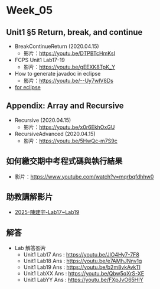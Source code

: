 # Week_05

## Unit1 §5 Return, break, and continue
   * BreakContinueReturn (2020.04.15) 
      * 影片：https://youtu.be/DTPBTcHmKsI
   * FCPS Unit1 Lab17-19
      * 影片：https://youtu.be/gEEXK8TpK_Y
   * How to generate javadoc in eclipse
      * 影片：https://youtu.be/--Uy7wIV8Ds
   * [for eclipse](../docs/How%20to%20generate%20javadoc%20in%20eclipse.pdf)
## Appendix: Array and Recursive
   * Recursive (2020.04.15) 
      * 影片：https://youtu.be/x0r6EkhOxGU
   * RecursiveAdvanced (2020.04.15) 
      * 影片：https://youtu.be/5HwQc-m7S9c
## 如何繳交期中考程式碼與執行結果
  * 影片：https://www.youtube.com/watch?v=mqrbqfdhhw0
## 助教講解影片
* [2025-陳建宇-Lab17~Lab19](https://www.youtube.com/playlist?list=PLfddU4ruCk0BP935EQZ8d2T6fsuCEf-_P)

## 解答
  * Lab 解答影片
      * Unit1 Lab17 Ans : https://youtu.be/JlO4Hy7-7F8
      * Unit1 Lab18 Ans : https://youtu.be/e7AMhJNnv1g
      * Unit1 Lab19 Ans : https://youtu.be/b2m8vkAvkTI
      * Unit1 LabXX Ans : https://youtu.be/Qbw5qXrS-XE
      * Unit1 LabYY Ans : https://youtu.be/FXpJvO65HIY
